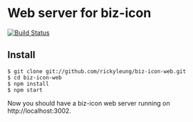Web server for biz-icon
===============

[![Build Status][travis-image]][travis-url]

Install
-----

    $ git clone git://github.com/rickyleung/biz-icon-web.git
    $ cd biz-icon-web
    $ npm install
    $ npm start

Now you should have a biz-icon web server running on http://localhost:3002.

[travis-image]: https://travis-ci.org/rickyleung/biz-icon-web.svg
[travis-url]: https://travis-ci.org/rickyleung/biz-icon-web
